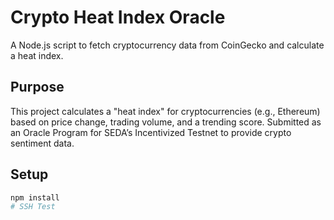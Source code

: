 # Crypto Heat Index Oracle
A Node.js script to fetch cryptocurrency data from CoinGecko and calculate a heat index.

## Purpose
This project calculates a "heat index" for cryptocurrencies (e.g., Ethereum) based on price change, trading volume, and a trending score. Submitted as an Oracle Program for SEDA’s Incentivized Testnet to provide crypto sentiment data.

## Setup
```bash
npm install
# SSH Test
